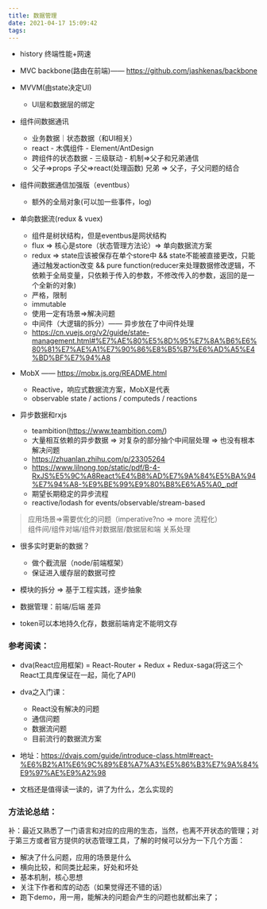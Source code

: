```yaml
---
title: 数据管理
date: 2021-04-17 15:09:42
tags:
---
```

- history
  终端性能+网速

- MVC
  backbone(路由在前端)—— https://github.com/jashkenas/backbone

- MVVM(由state决定UI)
  - UI层和数据层的绑定

- 组件间数据通讯
  - 业务数据｜状态数据（和UI相关）
  - react - 木偶组件 - Element/AntDesign
  - 跨组件的状态数据 - 三级联动 - 机制=>父子和兄弟通信
  - 父子=>props 子父=>react(处理函数)  兄弟 => 父子，子父问题的结合

- 组件间数据通信加强版（eventbus）
  - 额外的全局对象(可以加一些事件，log)

- 单向数据流(redux & vuex)
  - 组件是树状结构，但是eventbus是网状结构
  - flux => 核心是store（状态管理方法论）=> 单向数据流方案
  - redux => state应该被保存在单个store中 && state不能被直接更改，只能通过触发action改变 && pure function(reducer来处理数据修改逻辑，不依赖于全局变量，只依赖于传入的参数，不修改传入的参数，返回的是一个全新的对象)
  - 严格，限制
  - immutable
  - 使用一定有场景=>解决问题
  - 中间件（大逻辑的拆分）—— 异步放在了中间件处理
  - https://cn.vuejs.org/v2/guide/state-management.html#%E7%AE%80%E5%8D%95%E7%8A%B6%E6%80%81%E7%AE%A1%E7%90%86%E8%B5%B7%E6%AD%A5%E4%BD%BF%E7%94%A8

- MobX —— https://mobx.js.org/README.html
  - Reactive，响应式数据流方案，MobX是代表
  - observable state / actions / computeds / reactions
  
- 异步数据和rxjs
  - teambition(https://www.teambition.com/)
  - 大量相互依赖的异步数据 => 对复杂的部分抽个中间层处理 => 也没有根本解决问题
  - https://zhuanlan.zhihu.com/p/23305264
  - https://www.lilnong.top/static/pdf/B-4-RxJS%E5%9C%A8React%E4%B8%AD%E7%9A%84%E5%BA%94%E7%94%A8-%E9%BE%99%E9%80%B8%E6%A5%A0_.pdf
  - 期望长期稳定的异步流程
  - reactive/lodash for events/observable/stream-based

> 应用场景=>需要优化的问题（imperative?no => more 流程化）   
> 组件间/组件对端/组件对数据层/数据层和端  关系处理

- 很多实时更新的数据？
  - 做个截流层（node/前端框架）
  - 保证进入缓存层的数据可控

- 模块的拆分 => 基于工程实践，逐步抽象

- 数据管理：前端/后端 差异

- token可以本地持久化存，数据前端肯定不能明文存

### 参考阅读：
- dva(React应用框架) = React-Router + Redux + Redux-saga(将这三个React工具库保证在一起，简化了API)

- dva之入门课：
  - React没有解决的问题
  - 通信问题
  - 数据流问题
  - 目前流行的数据流方案
- 地址：https://dvajs.com/guide/introduce-class.html#react-%E6%B2%A1%E6%9C%89%E8%A7%A3%E5%86%B3%E7%9A%84%E9%97%AE%E9%A2%98

- 文档还是值得读一读的，讲了为什么，怎么实现的

### 方法论总结：
补：最近又熟悉了一门语言和对应的应用的生态，当然，也离不开状态的管理；对于第三方或者官方提供的状态管理工具，了解的时候可以分为一下几个方面：
- 解决了什么问题，应用的场景是什么
- 横向比较，和同类比起来，好处和坏处
- 基本机制，核心思想
- 关注下作者和库的动态（如果觉得还不错的话）
- 跑下demo，用一用，能解决的问题会产生的问题也就都出来了；